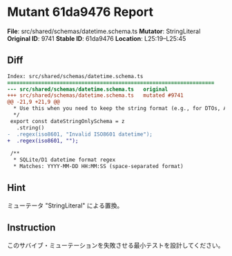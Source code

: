 # Mutant 61da9476 Report

**File**: src/shared/schemas/datetime.schema.ts
**Mutator**: StringLiteral
**Original ID**: 9741
**Stable ID**: 61da9476
**Location**: L25:19–L25:45

## Diff

```diff
Index: src/shared/schemas/datetime.schema.ts
===================================================================
--- src/shared/schemas/datetime.schema.ts	original
+++ src/shared/schemas/datetime.schema.ts	mutated #9741
@@ -21,9 +21,9 @@
  * Use this when you need to keep the string format (e.g., for DTOs, API responses)
  */
 export const dateStringOnlySchema = z
   .string()
-  .regex(iso8601, "Invalid ISO8601 datetime");
+  .regex(iso8601, "");
 
 /**
  * SQLite/D1 datetime format regex
  * Matches: YYYY-MM-DD HH:MM:SS (space-separated format)
```

## Hint

ミューテータ "StringLiteral" による置換。

## Instruction

このサバイブ・ミューテーションを失敗させる最小テストを設計してください。
